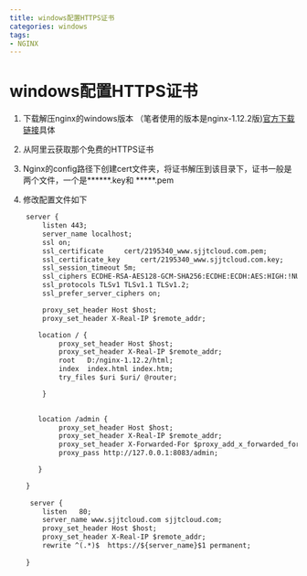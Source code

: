 ```yaml
---
title: windows配置HTTPS证书
categories: windows
tags:
- NGINX
---
```


# windows配置HTTPS证书

1. 下载解压nginx的windows版本 （笔者使用的版本是nginx-1.12.2版)[官方下载链接](http://nginx.org/en/download.html)具体

2. 从阿里云获取那个免费的HTTPS证书
3. Nginx的config路径下创建cert文件夹，将证书解压到该目录下，证书一般是两个文件，一个是******.key和 *****.pem

4. 修改配置文件如下
```xml
	server {
		listen 443;
		server_name localhost;
		ssl on;
		ssl_certificate  	cert/2195340_www.sjjtcloud.com.pem;
		ssl_certificate_key 	cert/2195340_www.sjjtcloud.com.key;
		ssl_session_timeout 5m;
		ssl_ciphers ECDHE-RSA-AES128-GCM-SHA256:ECDHE:ECDH:AES:HIGH:!NULL:!aNULL:!MD5:!ADH:!RC4;
		ssl_protocols TLSv1 TLSv1.1 TLSv1.2;
		ssl_prefer_server_ciphers on;

		proxy_set_header Host $host;
		proxy_set_header X-Real-IP $remote_addr;

	   location / {
			proxy_set_header Host $host;
			proxy_set_header X-Real-IP $remote_addr;
			root   D:/nginx-1.12.2/html;
			index  index.html index.htm;
			try_files $uri $uri/ @router;

		}
		

	   location /admin {
			proxy_set_header Host $host;
			proxy_set_header X-Real-IP $remote_addr;
			proxy_set_header X-Forwarded-For $proxy_add_x_forwarded_for;
			proxy_pass http://127.0.0.1:8083/admin;

	   }

	}
	
	 server {
    	listen   80;
		server_name www.sjjtcloud.com sjjtcloud.com;  
		proxy_set_header Host $host;
		proxy_set_header X-Real-IP $remote_addr;
		rewrite ^(.*)$  https://${server_name}$1 permanent; 
		
	}

```
